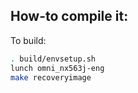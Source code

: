 ## How-to compile it:

To build:

```sh
. build/envsetup.sh
lunch omni_nx563j-eng
make recoveryimage
```
